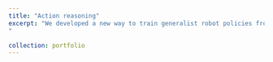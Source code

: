 ```yaml
---
title: "Action reasoning"
excerpt: "We developed a new way to train generalist robot policies from both robot data and human video demonstrations using chain-of-thought reasoning. Check out our paper [Action-Free Reasoning for Policy Generalization](https://rad-generalization.github.io).
"

collection: portfolio
---
```

